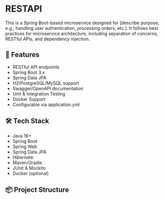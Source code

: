 # RESTAPI

This is a Spring Boot-based microservice designed for [describe purpose, e.g., handling user authentication, processing orders, etc.]. It follows best practices for microservice architecture, including separation of concerns, RESTful APIs, and dependency injection.

## 🚀 Features

- RESTful API endpoints
- Spring Boot 3.x
- Spring Data JPA
- H2/PostgreSQL/MySQL support
- Swagger/OpenAPI documentation
- Unit & Integration Testing
- Docker Support
- Configurable via application.yml

## 🛠 Tech Stack

- Java 16+
- Spring Boot
- Spring Web
- Spring Data JPA
- Hibernate
- Maven/Gradle
- JUnit & Mockito
- Docker (optional)

## 📦 Project Structure
